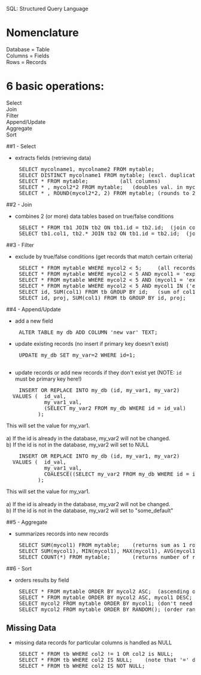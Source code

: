SQL: Structured Query Language

# Nomenclature
Database = Table  
Columns = Fields  
Rows = Records  

# 6 basic operations: 
Select  
Join  
Filter  
Append/Update  
Aggregate  
Sort


##1 - Select 
- extracts fields  (retrieving data)
<pre>
	SELECT mycolname1, mycolname2 FROM mytable;
	SELECT DISTINCT mycolname1 FROM mytable; (excl. duplication in the selected column)
	SELECT * FROM mytable;			(all columns)
	SELECT * , mycol2*2 FROM mytable;	(doubles val. in mycol2 and appends col.)
	SELECT * , ROUND(mycol2*2, 2) FROM mytable;	(rounds to 2 dec. places)
</pre>

##2 - Join
- combines 2 (or more) data tables based on true/false conditions
<pre>
	SELECT * FROM tb1 JOIN tb2 ON tb1.id = tb2.id;	(join complete tables)
	SELECT tb1.col1, tb2.* JOIN tb2 ON tb1.id = tb2.id;  (join specific column with 2nd table)
</pre>

##3 - Filter
- exclude by true/false conditions (get records that match certain criteria)
<pre>
	SELECT * FROM mytable WHERE mycol2 < 5;		(all records w. mycol2 smaller than 5)
	SELECT * FROM mytable WHERE mycol2 < 5 AND mycol1 = 'exp1';	
	SELECT * FROM mytable WHERE mycol2 < 5 AND (mycol1 = 'exp1' OR mycol = 'exp2');
	SELECT * FROM mytable WHERE mycol2 < 5 AND mycol1 IN ('exp1', 'exp2');
	SELECT id, SUM(col1) FROM tb GROUP BY id;	(sum of col1 for each id group)
	SELECT id, proj, SUM(col1) FROM tb GROUP BY id, proj;
</pre>
	
##4 - Append/Update
- add a new field
<pre>
	ALTER TABLE my_db ADD COLUMN 'new_var' TEXT;
</pre>

- update existing records (no insert if primary key doesn't exist)

<pre>
	UPDATE my_db SET my_var=2 WHERE id=1;

</pre>

- update records or add new records if they don't exist yet (NOTE: `id` must be primary key here!)
<pre>
	INSERT OR REPLACE INTO my_db (id, my_var1, my_var2) 
  VALUES (  id_val, 
            my_var1_val,
            (SELECT my_var2 FROM my_db WHERE id = id_val)
          );
</pre>
This will set the value for my_var1.<br>   
a) If the id is already in the database, my_var2 will not be changed.<br>
b) If the id is not in the database, my_var2 will set to NULL

<pre>
	INSERT OR REPLACE INTO my_db (id, my_var1, my_var2) 
  VALUES (  id_val, 
            my_var1_val,
            COALESCE((SELECT my_var2 FROM my_db WHERE id = id_val), 'some_default')
          );
</pre>
This will set the value for my_var1.<br>   
a) If the id is already in the database, my_var2 will not be changed.<br>
b) If the id is not in the database, my_var2 will set to "some_default"



##5 - Aggregate
- summarizes records into new records
<pre>
	SELECT SUM(mycol1) FROM mytable;	(returns sum as 1 row)
	SELECT SUM(mycol1), MIN(mycol1), MAX(mycol1), AVG(mycol1) FROM mytable;
	SELECT COUNT(*) FROM mytable;		(returns number of records)
</pre>

##6 - Sort
- orders results by field
<pre>
	SELECT * FROM mytable ORDER BY mycol2 ASC;	(ascending order, DESC for descending)
	SELECT * FROM mytable ORDER BY mycol2 ASC, mycol1 DESC;
	SELECT mycol2 FROM mytable ORDER BY mycol1;	(don't need to select col. to order)
	SELECT mycol2 FROM mytable ORDER BY RANDOM(); (order randomly)
</pre>
	
## Missing Data
- missing data records for particular columns is handled as NULL
<pre>
	SELECT * FROM tb WHERE col2 != 1 OR col2 is NULL;
	SELECT * FROM tb WHERE col2 IS NULL; 	(note that '=' doesn't work)
	SELECT * FROM tb WHERE col2 IS NOT NULL; 
</pre>
